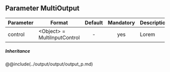 ## Parameter MultiOutput
|	Parameter			|			Format			|	Default					|	Mandatory	|	Description				| 
|		---				|			---				|	:---:					|	:---:		|		---					|
|	control	|	<dt>&lt;Object&gt; = MultiInputControl	|	-	|	yes	|	Lorem	|

##### Inheritance
@@include(../output/output/output_p.md)